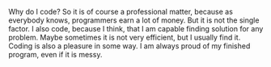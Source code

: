 Why do I code?
So it is of course a professional matter, because as everybody knows, programmers earn a lot of money. But it is not the single factor. I also code, because I think, that I am capable finding solution for any problem. Maybe sometimes it is not very efficient, but I usually find it. Coding is also a pleasure in some way. I am always proud of my finished program, even if it is messy.
